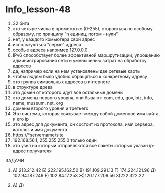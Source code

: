 # Info_lesson-48
1. 32 бита
2. это четыре числа в промежутке (0-255), стороиться по особому образому, по принципу "n единиц, потом - нули"
3. нет, у каждого комьютера свой адрес
4. используються "серые" адреса
5. особые адреса например 127.0.0.0
6. IPv6 способствует более эффективной маршрутизации, упрощению администрирования сети и уменьшению затрат на обработку адресов
7. да, например если на  нем установлены две сетевые карты
8. чтобы людям было удобно обращяться к конкретному адресу
9. это группа символьных адресов в интернете
10. в структуре древа
11. это домен от которого идут все остальные домены
12. это домены первого уровня, они бывают: com, edu, gov, biz, info, name, museum, net, org
13. домены второго уровня и третьего
14. Это система, которая связывает между собой доменное имя сайта, и его ip
15. это адрес для документа, он состоит из протокола, имя сервера,  католог и имя документа
16. https://*servername/site
17. 192.168.56.1,  255.255.255.0  только один
18. это узел на который отправляются все пакеты которых указан ip-адрес получателя

ЗАДАЧИ

1.  А) 213.212.42   Б) 222.195.162.50  В) 191.109.291.13  Г) 174.224.121.96 Д) 102.94.187.249 Е) 102.84.17.253  Ж)120.177.209.56  З)222.322.22

2.  А) Д) 
